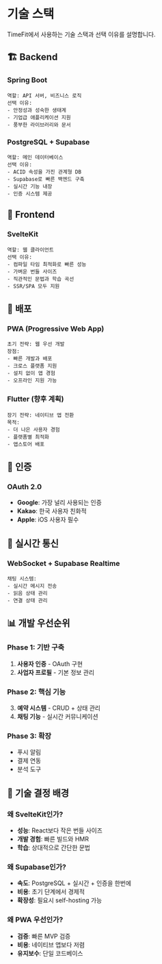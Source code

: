 # 기술 스택

TimeFit에서 사용하는 기술 스택과 선택 이유를 설명합니다.

## 🏗 Backend

### Spring Boot
```
역할: API 서버, 비즈니스 로직
선택 이유: 
- 안정성과 성숙한 생태계
- 기업급 애플리케이션 지원
- 풍부한 라이브러리와 문서
```

### PostgreSQL + Supabase
```
역할: 메인 데이터베이스
선택 이유:
- ACID 속성을 가진 관계형 DB
- Supabase로 빠른 백엔드 구축
- 실시간 기능 내장
- 인증 시스템 제공
```

## 🎨 Frontend  

### SvelteKit
```
역할: 웹 클라이언트
선택 이유:
- 컴파일 타임 최적화로 빠른 성능
- 가벼운 번들 사이즈
- 직관적인 문법과 학습 곡선
- SSR/SPA 모두 지원
```

## 🚀 배포

### PWA (Progressive Web App)
```
초기 전략: 웹 우선 개발
장점:
- 빠른 개발과 배포
- 크로스 플랫폼 지원
- 설치 없이 앱 경험
- 오프라인 지원 가능
```

### Flutter (향후 계획)
```
장기 전략: 네이티브 앱 전환
목적:
- 더 나은 사용자 경험
- 플랫폼별 최적화
- 앱스토어 배포
```

## 🔐 인증

### OAuth 2.0
- **Google**: 가장 널리 사용되는 인증
- **Kakao**: 한국 사용자 친화적
- **Apple**: iOS 사용자 필수

## 💬 실시간 통신

### WebSocket + Supabase Realtime
```
채팅 시스템:
- 실시간 메시지 전송
- 읽음 상태 관리  
- 연결 상태 관리
```

## 📊 개발 우선순위

### Phase 1: 기반 구축
1. **사용자 인증** - OAuth 구현
2. **사업자 프로필** - 기본 정보 관리

### Phase 2: 핵심 기능
3. **예약 시스템** - CRUD + 상태 관리
4. **채팅 기능** - 실시간 커뮤니케이션

### Phase 3: 확장
- 푸시 알림
- 결제 연동
- 분석 도구

## 🤔 기술 결정 배경

### 왜 SvelteKit인가?
- **성능**: React보다 작은 번들 사이즈
- **개발 경험**: 빠른 빌드와 HMR
- **학습**: 상대적으로 간단한 문법

### 왜 Supabase인가?
- **속도**: PostgreSQL + 실시간 + 인증을 한번에
- **비용**: 초기 단계에서 경제적
- **확장성**: 필요시 self-hosting 가능

### 왜 PWA 우선인가?
- **검증**: 빠른 MVP 검증
- **비용**: 네이티브 앱보다 저렴
- **유지보수**: 단일 코드베이스